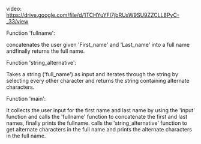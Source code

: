 video: https://drive.google.com/file/d/1TCHYuYFl7jbRUsW9SU9ZZCLL8PyC-_33/view

Function 'fullname':
  
  concatenates the user given 'First_name' and 'Last_name' into a full name andfinally returns the   full name.

Function 'string_alternative':
  
  Takes a string ('full_name') as input and iterates through the string by selecting every other     character and returns the string containing alternate characters.
  
Function 'main':
     
  It collects the user input for the first name and last name by using the 'input' function and
  calls the 'fullname' function to concatenate the first and last names, finally prints the         fullname.
  calls the 'string_alternative' function to get alternate characters in the full name and          prints the alternate characters in the full name.

    
